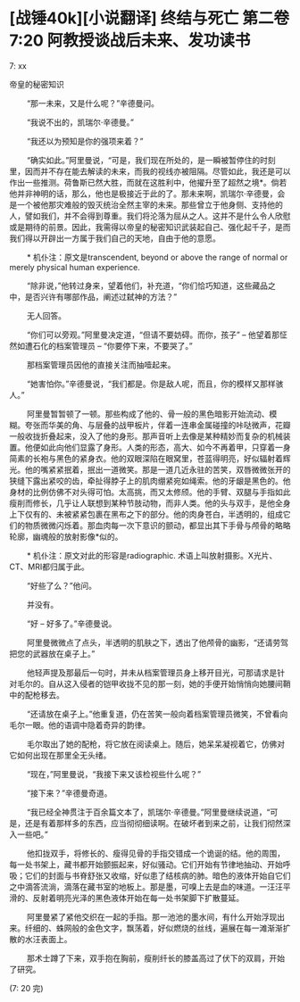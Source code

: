 # \[战锤40k\]\[小说翻译\] 终结与死亡 第二卷 7:20 阿教授谈战后未来、发功读书

7: xx 

帝皇的秘密知识 

        “那一未来，又是什么呢？”辛德曼问。

        “我说不出的，凯瑞尔·辛德曼。”

        “我还以为预知是你的强项来着？”

        “确实如此。”阿里曼说，“可是，我们现在所处的，是一瞬被暂停住的时刻里，因而并不存在能去解读的未来，而我的视线亦被阻隔。尽管如此，我还是可以作出一些推测。荷鲁斯已然大胜，而就在这胜利中，他擢升至了超然之境*。倘若他并非神明的话，那么，他也是极接近于此的了。那未来啊，凯瑞尔·辛德曼，会是一个被他那灾难般的毁灭统治全然主宰的未来。那些曾立于他身侧、支持他的人，譬如我们，并不会得到尊重。我们将沦落为屈从之人。这并不是什么令人欣慰或是期待的前景。因此，我需得以帝皇的秘密知识武装起自己、强化起千子，是而我们得以开辟出一方属于我们自己的天地，自由于他的意愿。

        * 机仆注：原文是transcendent, beyond or above the range of normal or merely physical human experience.

        “除非说，”他转过身来，望着他们，补充道，“你们恰巧知道，这些藏品之中，是否兴许有哪部作品，阐述过弑神的方法？”

        无人回答。

        “你们可以旁观。”阿里曼决定道，“但请不要妨碍。而你，孩子” – 他望着那怔然如遭石化的档案管理员 – “你要停下来，不要哭了。”

        那档案管理员因他的直接关注而抽噎起来。

        “她害怕你。”辛德曼说，“我们都是。你是敌人呢，而且，你的模样又那样骇人。”

        阿里曼暂暂顿了一顿。那些构成了他的、骨一般的黑色暗影开始流动、模糊。夸张而华美的角、与层叠的战甲板片，伴着一连串金属碰撞的咔哒微声，花瓣一般收拢折叠起来，没入了他的身形。那声音听上去像是某种精妙而复杂的机械装置。他便如此向他们显露了身形。人类的形态，高大、如今不再着甲，只穿着一身简素的长袍与黑色的紧身衣。他的双眼深陷在眼窝里，苍蓝得明亮，好似辐射着辉光。他的嘴紧紧抿着，抿出一道微笑。那是一道几近永驻的苦笑，双唇微微张开的狭缝下露出紧咬的齿，牵扯得脖子上的肌肉绷紧宛如绳索。他的牙龈是黑色的。他身材的比例仿佛不对头得可怕。太高挑，而又太修颀。他的手臂、双腿与手指如此瘦削而修长，几乎让人联想到某种节肢动物，而非人类。他的头与双手，是他全身上下仅有的、未被紧紧包裹在黑布之下的部分。他的肉身苍白，半透明的，组成它们的物质微微闪烁着。那血肉每一次下意识的颤动，都显出其下手骨与颅骨的略略轮廓，幽魂般的放射影像*似的。

        * 机仆注：原文对此的形容是radiographic. 术语上叫放射摄影。X光片、CT、MRI都归属于此。

        “好些了么？”他问。

        并没有。

        “好 – 好多了。”辛德曼说。

        阿里曼微微点了点头，半透明的肌肤之下，透出了他颅骨的幽影，“还请劳驾把您的武器放在桌子上。”

        他轻声提及那最后一句时，并未从档案管理员身上移开目光，可那请求是针对毛尔的。自从这入侵者的铠甲收拢不见的那一刻，她的手便开始悄悄向她腰间鞘中的配枪移去。

        “还请放在桌子上。”他重复道，仍在苦笑一般向着档案管理员微笑，不曾看向毛尔一眼。他的语调中隐着奇异的韵律。

        毛尔取出了她的配枪，将它放在阅读桌上。随后，她呆呆凝视着它，仿佛对它如何出现在那里全无头绪。

        “现在，”阿里曼说，“我接下来又该检视些什么呢？”

        “接下来？”辛德曼奇道。

        “我已经全神贯注于百余篇文本了，凯瑞尔·辛德曼。”阿里曼继续说道，“可是，还是有着那样多的东西，应当彻彻细读啊。在破坏者到来之前，让我们彻然深入一些吧。”

        他扣拢双手，将修长的、瘦得见骨的手指交错成一个诡诞的结。他的周围，每一处书架上，藏书都开始颤振起来，好似骚动。它们开始有节律地抽动、开始呼吸；它们的封面与书脊舒张又收缩，好似患了结核病的肺。暗色的液体开始自它们之中滴答流淌，滴落在藏书室的地板上。那是墨，可嗅上去是血的味道。一汪汪平滑的、反射着明亮光泽的黑色液体开始在每一处书架脚下扩散蔓延。

        阿里曼紧了紧他交织在一起的手指。那一池池的墨水间，有什么开始浮现出来。纤细的、蛛网般的金色文字，飘荡着，好似燃烧的丝线，遍展在每一滩渐渐扩散的水汪表面上。

        那术士蹲了下来，双手抱在胸前，瘦削纤长的膝盖高过了伏下的双肩，开始了研究。



(7: 20 完)
